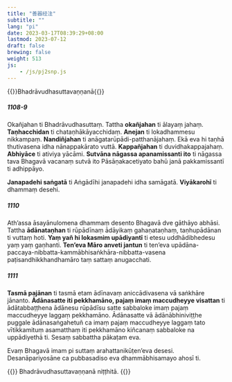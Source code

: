 ```yaml
---
title: "善器经注"
subtitle: ""
lang: "pi"
date: 2023-03-17T08:39:29+08:00
lastmod: 2023-07-12
draft: false
brewing: false
weight: 513
js:
    - /js/pj2snp.js
---
```


{{<subtitle>}}Bhadrāvudhasuttavaṇṇanā{{</subtitle>}}

##### 1108-9

Okañjahan ti Bhadrāvudhasuttaṃ. Tattha **okañjahan** ti ālayaṃ jahaṃ. **Taṇhacchidan** ti chataṇhākāyacchidaṃ. **Anejan** ti lokadhammesu nikkampaṃ. **Nandiñjahan** ti anāgatarūpādi-patthanājahaṃ. Ekā eva hi taṇhā thutivasena idha nānappakārato vuttā. **Kappañjahan** ti duvidhakappajahaṃ. **Abhiyāce** ti ativiya yācāmi. **Sutvāna nāgassa apanamissanti ito** ti nāgassa tava Bhagavā vacanaṃ sutvā ito Pāsāṇakacetiyato bahū janā pakkamissantī ti adhippāyo.

**Janapadehi saṅgatā** ti Aṅgādīhi janapadehi idha samāgatā. **Viyākarohī** ti dhammaṃ desehi.

##### 1110

Ath’assa āsayānulomena dhammaṃ desento Bhagavā dve gāthāyo abhāsi. Tattha **ādānataṇhan** ti rūpādīnaṃ ādāyikaṃ gahaṇataṇhaṃ, taṇhupādānan ti vuttaṃ hoti. **Yaṃ yañ hi lokasmim upādiyantī** ti etesu uddhādibhedesu yaṃ yaṃ gaṇhanti. **Ten’eva Māro anveti jantun** ti ten’eva upādāna-paccaya-nibbatta-kammābhisaṅkhāra-nibbatta-vasena paṭisandhikkhandhamāro taṃ sattaṃ anugacchati.

##### 1111

**Tasmā pajānan** ti tasmā etam ādīnavaṃ aniccādivasena vā saṅkhāre jānanto. **Ādānasatte iti pekkhamāno, pajaṃ imaṃ maccudheyye visattan** ti ādātabbaṭṭhena ādānesu rūpādīsu satte sabbaloke imaṃ pajaṃ maccudheyye laggaṃ pekkhamāno. Ādānasatte vā ādānābhiniviṭṭhe puggale ādānasaṅgahetuñ ca imaṃ pajaṃ maccudheyye laggaṃ tato vītikkamituṃ asamatthaṃ iti pekkhamāno kiñcanaṃ sabbaloke na uppādiyethā ti. Sesaṃ sabbattha pākaṭam eva.

Evaṃ Bhagavā imam pi suttaṃ arahattanikūṭen’eva desesi. Desanāpariyosāne ca pubbasadiso eva dhammābhisamayo ahosī ti.

{{<eof>}}
    Bhadrāvudhasuttavaṇṇanā niṭṭhitā.
{{</eof>}}